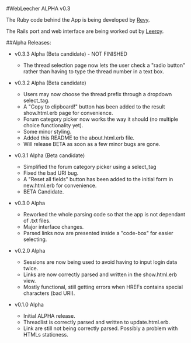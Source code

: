 #WebLeecher ALPHA v0.3

The Ruby code behind the App is being developed by [Revy](mailto:revy@lethalia.net).

The Rails port and web interface are being worked out by [Leeroy](mailto:leeroy@lethalia.net).



##Alpha Releases:

*   v0.3.3 Alpha (Beta candidate) - NOT FINISHED
    -   The thread selection page now lets the user check a "radio button" rather than having to
	type the thread number in a text box.


*   v0.3.2 Alpha (Beta candidate)
    -   Users may now choose the thread prefix through a dropdown select_tag.
    -   A "Copy to clipboard!" button has been added to the result show.html.erb page
	for convenience.
    -   Forum category picker now works the way it should (no multiple choice functionality yet).
    -   Some minor styling.
    -   Added this README to the about.html.erb file.
    -   Will release BETA as soon as a few minor bugs are gone.


*   v0.3.1 Alpha (Beta candidate)
    -   Simplified the forum category picker using a select_tag
    -   Fixed the bad URI bug.
    -   A "Reset all fields" button has been added to the initial form in new.html.erb for
	convenience.
    -   BETA Candidate.

*   v0.3.0 Alpha
    -   Reworked the whole parsing code so that the app is not dependant of .txt files.
    -   Major interface changes.
    -   Parsed links now are presented inside a "code-box" for easier selecting.

*   v0.2.0 Alpha
    -   Sessions are now being used to avoid having to input login data twice.
    -   Links are now correctly parsed and written in the show.html.erb view.	
    -   Mostly functional, still getting errors when HREFs contains special characters (bad URI).

*   v0.1.0 Alpha
    -   Initial ALPHA release.
    -   Threadlist is correctly parsed and written to update.html.erb.
    -   Link are still not being correctly parsed. Possibly a problem with HTMLs staticness.

